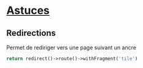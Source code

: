 # [Astuces](readme.md)

## Redirections

Permet de rediriger vers une page suivant un ancre

```php
return redirect()->route()->withFragment('tile')
```
